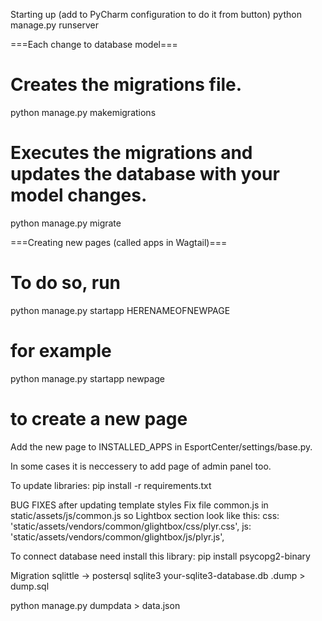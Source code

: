 Starting up (add to PyCharm configuration to do it from button)
python manage.py runserver


===Each change to database model===

# Creates the migrations file.
python manage.py makemigrations
# Executes the migrations and updates the database with your model changes.
python manage.py migrate


===Creating new pages (called apps in Wagtail)===

# To do so, run 
python manage.py startapp HERENAMEOFNEWPAGE
# for example
python manage.py startapp newpage
# to create a new page

Add the new page to INSTALLED_APPS in EsportCenter/settings/base.py.

In some cases it is neccessery to add page of admin panel too.

To update libraries:
pip install -r requirements.txt     


BUG FIXES after updating template styles
Fix file common.js in static/assets/js/common.js so Lightbox section look like this:
    css: 'static/assets/vendors/common/glightbox/css/plyr.css',
    js: 'static/assets/vendors/common/glightbox/js/plyr.js',


To connect database need install this library:
pip install psycopg2-binary

Migration sqlittle -> postersql
sqlite3 your-sqlite3-database.db .dump > dump.sql

python manage.py dumpdata > data.json

